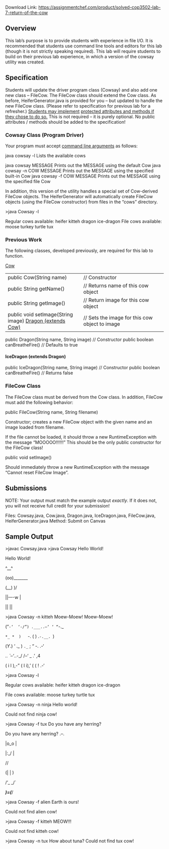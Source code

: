Download Link: https://assignmentchef.com/product/solved-cop3502-lab-7-return-of-the-cow
<br>
<h2>Overview</h2>

This lab’s purpose is to provide students with experience in file I/O. It is recommended that students use command line tools and editors for this lab (though it is not strictly speaking required). This lab will require students to build on their previous lab experience, in which a version of the cowsay utility was created.




<h2>Specification</h2>

Students will update the driver program class (Cowsay) and also add one new class – FileCow. The FileCow class should extend the Cow class. As before, HeiferGenerator.java is provided for you – but updated to handle the new FileCow class. (Please refer to specification for previous lab for a refresher.) <u>Students may implement</u> <u>protected attributes and methods if they chose to do so.</u> This is not required – it is purely optional. No public attributes / methods should be added to the specification!




<h3>Cowsay Class (Program Driver)</h3>

Your program must accept <u>command line arguments</u> as follows:




java cowsay -l                                Lists the available cows

java cowsay MESSAGE   Prints out the MESSAGE using the default Cow java cowsay -n COW MESSAGE          Prints out the MESSAGE using the specified built-in Cow java cowsay -f COW MESSAGE          Prints out the MESSAGE using the specified file Cow




In addition, this version of the utility handles a special set of Cow-derived FileCow objects. The HeiferGenerator will automatically create FileCow objects (using the FileCow constructor) from files in the “cows” directory.

&gt;java Cowsay -l

Regular cows available: heifer kitteh dragon ice-dragon File cows available: moose turkey turtle tux










<h3>Previous Work</h3>

The following classes, developed previously, are required for this lab to function.




<u>Cow</u>

<table width="692">

 <tbody>

  <tr>

   <td width="312">public Cow(String name)</td>

   <td width="380">// Constructor</td>

  </tr>

  <tr>

   <td width="312">public String getName()</td>

   <td width="380">// Returns name of this cow object</td>

  </tr>

  <tr>

   <td width="312">public String getImage()</td>

   <td width="380">// Return image for this cow object</td>

  </tr>

  <tr>

   <td width="312">public void setImage(String image) <u>Dragon (extends Cow)</u></td>

   <td width="380">// Sets the image for this cow object to image</td>

  </tr>

 </tbody>

</table>

public Dragon(String name, String image)       // Constructor public boolean canBreatheFire()                 // Defaults to true




<h4>IceDragon (extends Dragon)</h4>

public IceDragon(String name, String image) // Constructor public boolean canBreatheFire()                 // Returns false







<h3>FileCow Class</h3>

The FileCow class must be derived from the Cow class. In addition, FileCow must add the following behavior:

public FileCow(String name, String filename)

Constructor; creates a new FileCow object with the given name and an image loaded from filename.




If the file cannot be loaded, it should throw a new RuntimeException with the message “MOOOOO!!!!!!” This should be the only public constructor for the FileCow class!




public void setImage()

Should immediately throw a new RuntimeException with the message “Cannot reset FileCow Image”.







<h2>Submissions</h2>

NOTE: Your output must match the example output *exactly*. If it does not, you will not receive full credit for your submission!




Files:  Cowsay.java, Cow.java, Dragon.java, IceDragon.java, FileCow.java, HeiferGenerator.java Method: Submit on Canvas













<h2>Sample Output</h2>




&gt;javac Cowsay.java &gt;java Cowsay Hello World!

Hello World!







^__^

(oo)_______

(__)       )/

||—-w |

||     ||




&gt;java Cowsay -n kitteh Moew-Moew!  Moew-Moew!







(“`-‘  ‘-/”) .___..–‘ ‘ “`-._

` *_ *  )    `-.   (      ) .`-.__. `)

(_Y_.) ‘ ._   )   `._` ;  “ -. .-‘

_.. `–‘_..-_/   /–‘ _ .’ ,4

( i l ),-”  ( l i),’  ( ( ! .-‘




&gt;java Cowsay -l

Regular cows available: heifer kitteh dragon ice-dragon

File cows available: moose turkey turtle tux




&gt;java Cowsay -n ninja Hello world!

Could not find ninja cow!




&gt;java Cowsay -f tux Do you have any herring?




Do you have any herring?         .–.

|o_o |

|:_/ |

//    

(|     | )

/’_   _/`

___)=(___/







&gt;java Cowsay -f alien Earth is ours!

Could not find alien cow!




&gt;java Cowsay -f kitteh MEOW!!!

Could not find kitteh cow!




&gt;java Cowsay -n tux How about tuna? Could not find tux cow!